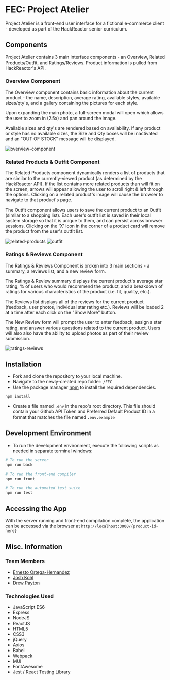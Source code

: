 # FEC: Project Atelier

Project Atelier is a front-end user interface for a fictional e-commerce client - developed as part of the HackReactor senior curriculum.

## Components
Project Atelier contains 3 main interface components - an Overview, Related Products/Outfit, and Ratings/Reviews.  Product information is pulled from HackReactor's API.

### Overview Component
The Overview component contains basic information about the current product - the name, description, average rating, available styles, available sizes/qty's, and a gallery containing the pictures for each style.

Upon expanding the main photo, a full-screen modal will open which allows the user to zoom in (2.5x) and pan around the image.

Available sizes and qty's are rendered based on availability.  If any product or style has no available sizes, the Size and Qty boxes will be inactivated and an "OUT OF STOCK" message will be displayed.

![overview-component](screenshots/overview.png)

### Related Products & Outfit Component
The Related Products component dynamically renders a list of products that are similar to the currently-viewed product (as determined by the HackReactor API).  If the list contains more related products than will fit on the screen, arrows will appear allowing the user to scroll right & left through the options.  Clicking on a related product's image will cause the browser to navigate to that product's page.

The Outfit component allows users to save the current product to an Outfit (similar to a shopping list).  Each user's outfit list is saved in their local system storage so that it is unique to them, and can persist across browser sessions.  Clicking on the 'X' icon in the corner of a product card will remove the product from the user's outfit list.

![related-products](screenshots/relatedProducts.png)
![outfit](screenshots/outfit.png)

### Ratings & Reviews Component
The Ratings & Reviews Component is broken into 3 main sections - a summary, a reviews list, and a new review form.

The Ratings & Review summary displays the current product's average star rating, % of users who would recommend the product, and a breakdown of ratings  for various characteristics of the product (i.e. fit, quality, etc.).

The Reviews list displays all of the reviews for the current product (feedback, user photos, individual star rating etc.).  Reviews will be loaded 2 at a time after each click on the "Show More" button.

The New Review form will prompt the user to enter feedback, assign a star rating, and answer various questions related to the current product.  Users will also also have the ability to upload photos as part of their review submission.

![ratings-reviews](screenshots/ratingsReviews.png)

## Installation

- Fork and clone the repository to your local machine.
- Navigate to the newly-created repo folder: `/FEC`
- Use the package manager [npm](https://www.npmjs.com/) to install the required dependencies.

```bash
npm install
```
- Create a file named `.env` in the repo's root directory.  This file should contain your Github API Token and Preferred Default Product ID in a format that matches the file named `.env.example`

## Development Environment
- To run the development environment, execute the following scripts as needed in separate terminal windows:
```bash
# To run the server
npm run back

# To run the front-end compiler
npm run front

# To run the automated test suite
npm run test
```

## Accessing the App
With the server running and front-end compilation complete, the application can be accessed via the browser at ``http://localhost:3000/{product-id-here}``

## Misc. Information
### Team Members
- [Ernesto Ortega-Hernandez](https://github.com/ErnestoOrtegaHernandez)
- [Josh Kohl](https://github.com/JK0hl)
- [Drew Payton](https://github.com/djp0301)

### Technologies Used
- JavaScript ES6
- Express
- NodeJS
- ReactJS
- HTML5
- CSS3
- jQuery
- Axios
- Babel
- Webpack
- MUI
- FontAwesome
- Jest / React Testing Library